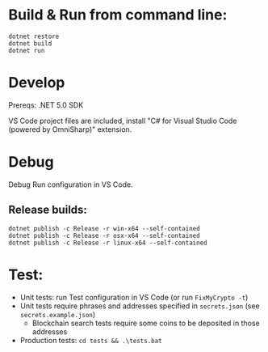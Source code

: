 # Build & Run from command line:

    dotnet restore
    dotnet build
    dotnet run

# Develop

Prereqs: .NET 5.0 SDK

VS Code project files are included, install "C# for Visual Studio Code (powered by OmniSharp)" extension.

# Debug

Debug Run configuration in VS Code.

## Release builds:

    dotnet publish -c Release -r win-x64 --self-contained
    dotnet publish -c Release -r osx-x64 --self-contained
    dotnet publish -c Release -r linux-x64 --self-contained

# Test:

* Unit tests: run Test configuration in VS Code (or run `FixMyCrypto -t`)
* Unit tests require phrases and addresses specified in `secrets.json` (see `secrets.example.json`)
    * Blockchain search tests require some coins to be deposited in those addresses
* Production tests: `cd tests && .\tests.bat`
